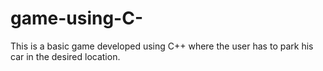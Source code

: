 # game-using-C-
This is a basic game developed using C++ where the user has to park his car in the desired location.
